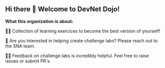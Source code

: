 ## Hi there 👋 Welcome to DevNet Dojo!

**What this organization is about:**

🙋‍♀️ Collection of learning exercices to become the best version of yourself!

🌈 Are you interested in helping create challenge labs? Please reach out to the SNA team.

👩‍💻 Feedback on challenge labs is incredibly helpful. Feel free to raise issues or submit PR's.
